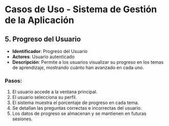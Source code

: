 # Casos de Uso - Sistema de Gestión de la Aplicación

## 5. Progreso del Usuario

- **Identificador**: Progreso del Usuario  
- **Actores**: Usuario autenticado  
- **Descripción**: Permite a los usuarios visualizar su progreso en los temas de aprendizaje, mostrando cuánto han avanzado en cada uno.  

### Pasos:  
1. El usuario accede a la ventana principal.  
2. El usuario selecciona su perfil.  
3. El sistema muestra el porcentaje de progreso en cada tema.  
4. Se detallan las preguntas correctas e incorrectas del usuario.  
5. Los datos de progreso se almacenan y se mantienen en futuras sesiones.  

